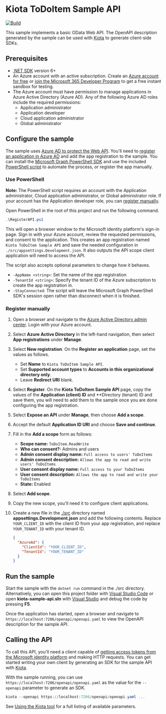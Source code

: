 # Kiota ToDoItem Sample API

[![Build](https://github.com/jasonjoh/kiota-samples/actions/workflows/dotnet.yml/badge.svg)](https://github.com/jasonjoh/kiota-samples/actions/workflows/dotnet.yml)

This sample implements a basic OData Web API. The OpenAPI description generated by the sample can be used with [Kiota](https://github.com/microsoft/kiota) to generate client-side SDKs.

## Prerequisites

- [.NET SDK](https://dotnet.microsoft.com/download) version 6+
- An Azure account with an active subscription. Create an [Azure account for free](https://azure.microsoft.com/free/?WT.mc_id=A261C142F) or [join the Microsoft 365 Developer Program](https://developer.microsoft.com/office/dev-program) to get a free instant sandbox for testing.
- The Azure account must have permission to manage applications in Azure Active Directory (Azure AD). Any of the following Azure AD roles include the required permissions:
  - Application administrator
  - Application developer
  - Cloud application administrator
  - Global administrator

## Configure the sample

The sample uses [Azure AD to protect the Web API](https://docs.microsoft.com/azure/active-directory/develop/scenario-protected-web-api-overview). You'll need to [register an application in Azure AD](https://docs.microsoft.com/azure/active-directory/develop/quickstart-register-app) and add the app registration to the sample. You can install the [Microsoft Graph PowerShell SDK](https://github.com/microsoftgraph/msgraph-sdk-powershell) and use the included [PowerShell script](RegisterAPI.ps1) to automate the process, or register the app manually.

### Use PowerShell

**Note:** The PowerShell script requires an account with the Application administrator, Cloud application administrator, or Global administrator role. If your account has the Application developer role, you can [register manually](#register-manually).

Open PowerShell in the root of this project and run the following command.

```powershell
.\RegisterAPI.ps1
```

This will open a browser window to the Microsoft identity platform's sign-in page. Sign in with your Azure account, review the requested permissions, and consent to the application. This creates an app registration named `Kiota ToDoItem Sample API` and save the needed configuration in `./src/appsettings.Development.json`. It also outputs the API scope client application will need to access the API.

The script also accepts optional parameters to change how it behaves.

- `-AppName <string>`: Set the name of the app registration
- `-TenantId <string>`: Specify the tenant ID of the Azure subscription to create the app registration in.
- `-StayConnected`: The script will leave the Microsoft Graph PowerShell SDK's session open rather than disconnect when it is finished.

### Register manually

1. Open a browser and navigate to the [Azure Active Directory admin center](https://aad.portal.azure.com). Login with your Azure account.
1. Select **Azure Active Directory** in the left-hand navigation, then select **App registrations** under **Manage**.
1. Select **New registration**. On the **Register an application** page, set the values as follows.

    - Set **Name** to `Kiota ToDoItem Sample API`.
    - Set **Supported account types** to **Accounts in this organizational directory only**.
    - Leave **Redirect URI** blank.

1. Select **Register**. On the **Kiota ToDoItem Sample API** page, copy the values of the **Application (client) ID** and **Directory (tenant) ID and save them, you will need to add them to the sample once you are done configuring the app registration.

1. Select **Expose an API** under **Manage**, then choose **Add a scope**.
1. Accept the default **Application ID URI** and choose **Save and continue**.
1. Fill in the **Add a scope** form as follows:

    - **Scope name:** `ToDoItem.ReadWrite`
    - **Who can consent?:** Admins and users
    - **Admin consent display name:** `Full access to users' ToDoItems`
    - **Admin consent description:** `Allows the app to read and write users' ToDoItems`
    - **User consent display name:** `Full access to your ToDoItems`
    - **User consent description:** `Allows the app to read and write your ToDoItems`
    - **State:** Enabled

1. Select **Add scope**.
1. Copy the new scope, you'll need it to configure client applications.
1. Create a new file in the [./src](/src) directory named **appsettings.Development.json** and add the following contents. Replace `YOUR_CLIENT_ID` with the client ID from your app registration, and replace `YOUR_TENANT_ID` with your tenant ID.

    ```json
    {
      "AzureAd": {
        "ClientId": "YOUR_CLIENT_ID",
        "TenantId": "YOUR_TENANT_ID"
      }
    }
    ```

## Run the sample

Start the sample with the `dotnet run` command in the ./src directory. Alternatively, you can open this project folder with [Visual Studio Code](https://code.visualstudio.com/Download) or open **kiota-sample-api.sln** with [Visual Studio](https://visualstudio.microsoft.com/downloads/) and debug the code by pressing **F5**.

Once the application has started, open a browser and navigate to `https://localhost:7206/openapi/openapi.yaml` to view the OpenAPI description for the sample API.

## Calling the API

To call this API, you'll need a client capable of [getting access tokens from the Microsoft identity platform](https://docs.microsoft.com/azure/active-directory/develop/active-directory-v2-protocols) and making HTTP requests. You can get started writing your own client by generating an SDK for the sample API with [Kiota](https://github.com/microsoft/kiota).

With the sample running, you can use `https://localhost:7206/openapi/openapi.yaml` as the value for the `--openapi` parameter to generate an SDK.

```powershell
kiota --openapi https://localhost:7206/openapi/openapi.yaml ...
```

See [Using the Kiota tool](https://microsoft.github.io/kiota/using) for a full listing of available parameters.
